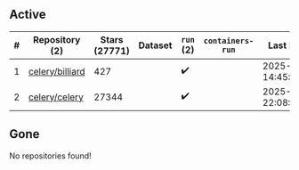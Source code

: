 ## Active
| # | Repository (2) | Stars (27771) | Dataset | `run` (2) | `containers-run` | Last Modified |
| --- | --- | --- | --- | --- | --- | --- |
| 1 | [celery/billiard](https://github.com/celery/billiard) | 427 |  | :heavy_check_mark: |  | 2025-09-20 14:45:16+00:00 |
| 2 | [celery/celery](https://github.com/celery/celery) | 27344 |  | :heavy_check_mark: |  | 2025-10-14 22:08:20+00:00 |

## Gone
No repositories found!
